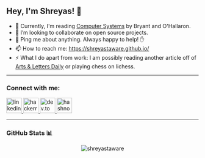 ## Hey, I'm Shreyas! 👋

* 📖 Currently, I'm reading [Computer Systems](https://www.amazon.in/Computer-Systems-Programmers-Randal-Bryant/dp/013409266X) by Bryant and O'Hallaron.
* 👯 I’m looking to collaborate on open source projects.
* 💬 Ping me about anything. Always happy to help! ✋
* 📫 How to reach me: https://shreyastaware.github.io/
* ⚡ What I do apart from work: I am possibly reading another article off of [Arts & Letters Daily](https://www.aldaily.com/) or playing chess on lichess.

---

### Connect with me:
<p align="left">
  <a href="https://linkedin.com/in/shreyastaware" target="blank" rel="noreferrer">
    <img src="https://cdn.jsdelivr.net/gh/devicons/devicon/icons/linkedin/linkedin-original.svg" alt="linkedin" width="40" height="40"/>
  </a>
  <a href="https://www.hackerrank.com/shreyastaware" target="blank" rel="noreferrer">
    <img src="https://cdn.simpleicons.org/hackerrank/2EC866" alt="hackerrank" width="40" height="40"/>
  </a>
  <a href="https://dev.to/shreyastaware" target="blank" rel="noreferrer">
    <img src="https://media2.dev.to/dynamic/image/quality=100/https://dev-to-uploads.s3.amazonaws.com/uploads/logos/resized_logo_UQww2soKuUsjaOGNB38o.png" alt="dev.to" width="40" height="40"/>
  </a>
  <a href="https://hashnode.com/@shreyastaware" target="blank" rel="noreferrer">
    <img src="https://cdn.simpleicons.org/hashnode/2962FF" alt="hashnode" width="40" height="40"/>
  </a>
</p>

---

### GitHub Stats 📊
<p align="center">
  <img src="https://github-readme-stats.vercel.app/api?username=shreyastaware&show_icons=true&locale=en" alt="shreyastaware" />
</p>
